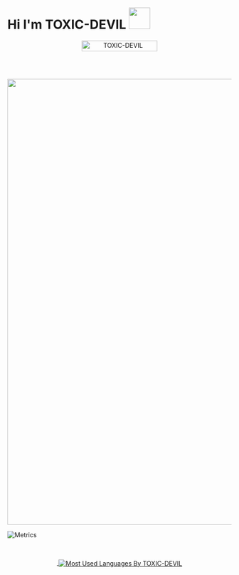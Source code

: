 # Hi I'm TOXIC-DEVIL&nbsp;<a href="Hey"><img src="https://raw.githubusercontent.com/TOXIC-DEVIL/TOXIC-DEVIL/TOXIC-DEVIL-OFFICIAL/media/Hi.gif" width="48px"></a>

<p align="center"> <a href="TOXIC-DEVIL"><img width="170px" height="24" src="https://komarev.com/ghpvc/?username=TOXIC-DEVIL&label=PROFILE%20VISITORS&color=blueviolet&style=flat-square" alt="TOXIC-DEVIL" /></a> </p><br>

&nbsp;<a href="Hey"><img src="https://media0.giphy.com/media/dwSHVIfc331IKFvMdf/giphy.gif" width="1000px"></a>

![Metrics](https://metrics.lecoq.io/Alien-alfa?template=classic&followup=1&isocalendar=1&languages=1&isocalendar.duration=half-year&config.timezone=Europe%2FIstanbul)

<br><a href="TOXIC-DEVIL"><p align="center">&nbsp;<img align="center" src="https://github-readme-stats.vercel.app/api/top-langs/?username=TOXIC-DEVIL&theme=algolia&layout=compact&langs_count=10&hide_border=true&show_icons=true" alt="Most Used Languages By TOXIC-DEVIL"/></p></a><br> 

